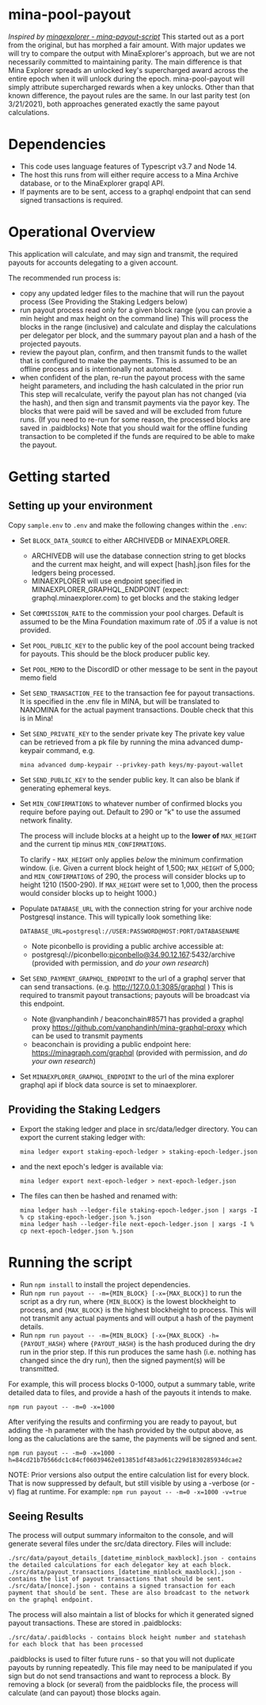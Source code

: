 # mina-pool-payout

_Inspired by [minaexplorer - mina-payout-script](https://github.com/garethtdavies/mina-payout-script)_
This started out as a port from the original, but has morphed a fair amount. With major updates we will try to compare the output with MinaExplorer's approach, but we are not necessarily committed to maintaining parity.
The main difference is that Mina Explorer spreads an unlocked key's supercharged award across the entire epoch when it will unlock during the epoch. mina-pool-payout will simply attribute supercharged rewards when a key unlocks.
Other than that known difference, the payout rules are the same. In our last parity test (on 3/21/2021), both approaches generated exactly the same payout calculations.

# Dependencies
- This code uses language features of Typescript v3.7 and Node 14.
- The host this runs from will either require access to a Mina Archive database, or to the MinaExplorer grapql API.
- If payments are to be sent, access to a graphql endpoint that can send signed transactions is required.

# Operational Overview
This application will calculate, and may sign and transmit, the required payouts for accounts delegating to a given account.

The recommended run process is:
- copy any updated ledger files to the machine that will run the payout process
(See Providing the Staking Ledgers below)
- run payout process read only for a given block range (you can provie a min height and max height on the command line)
This will process the blocks in the range (inclusive) and calculate and display the calculations per delegator per block, and the summary payout plan and a hash of the projected payouts.
- review the payout plan, confirm, and then transmit funds to the wallet that is configured to make the payments.
This is assumed to be an offline process and is intentionally not automated.
- when confident of the plan, re-run the payout process with the same height parameters, and including the hash calculated in the prior run
This step will recalculate, verify the payout plan has not changed (via the hash), and then sign and transmit payments via the payor key.
The blocks that were paid will be saved and will be excluded from future runs. (If you need to re-run for some reason, the processed blocks are saved in .paidblocks)
Note that you should wait for the offline funding transaction to be completed if the funds are required to be able to make the payout.

# Getting started

## Setting up your environment

Copy `sample.env` to `.env` and make the following changes within the `.env`:

- Set `BLOCK_DATA_SOURCE` to either ARCHIVEDB or MINAEXPLORER. 
    - ARCHIVEDB will use the database connection string to get blocks and the current max height, and will expect [hash].json files for the ledgers being processed. 
    - MINAEXPLORER will use endpoint specified in MINAEXPLORER_GRAPHQL_ENDPOINT (expect: graphql.minaexplorer.com) to get blocks and the staking ledger

- Set `COMMISSION_RATE` to the commission your pool charges. Default is assumed to be the Mina Foundation maximum rate of .05 if a value is not provided.

- Set `POOL_PUBLIC_KEY` to the public key of the pool account being tracked for payouts. This should be the block producer public key.

- Set `POOL_MEMO` to the DiscordID or other message to be sent in the payout memo field

- Set `SEND_TRANSACTION_FEE` to the transaction fee for payout transactions. It is specified in the .env file in MINA, but will be translated to NANOMINA for the actual payment transactions. Double check that this is in Mina!

- Set `SEND_PRIVATE_KEY` to the sender private key
The private key value can be retrieved from a pk file by running the mina advanced dump-keypair command, e.g.

    ```
    mina advanced dump-keypair --privkey-path keys/my-payout-wallet
    ```

- Set `SEND_PUBLIC_KEY` to the sender public key. It can also be blank if generating ephemeral keys.

- Set `MIN_CONFIRMATIONS` to whatever number of confirmed blocks you require before paying out. Default to 290 or "k" to use the assumed network finality.

    The process will include blocks at a height up to the **lower of** `MAX_HEIGHT` and the current tip minus `MIN_CONFIRMATIONS`.

    To clarify - `MAX_HEIGHT` only applies _below_ the minimum confirmation window. (i.e. Given a  current block height of 1,500; `MAX_HEIGHT` of 5,000; and `MIN_CONFIRMATIONS` of 290, the process will consider blocks up to height 1210 (1500-290). If `MAX_HEIGHT` were set to 1,000, then the process would consider blocks up to height 1000.)

- Populate `DATABASE_URL` with the connection string for your archive node Postgresql instance. This will typically look something like:

    ```
    DATABASE_URL=postgresql://USER:PASSWORD@HOST:PORT/DATABASENAME
    ```
    - Note piconbello is providing a public archive accessible at: 
    - postgresql://piconbello:piconbello@34.90.12.167:5432/archive  (provided with permission, and _do your own research_)

- Set `SEND_PAYMENT_GRAPHQL_ENDPOINT` to the url of a graphql server that can send transactions. (e.g. http://127.0.0.1:3085/graphql ) This is required to transmit payout transactions; payouts will be broadcast via this endpoint.
    - Note @vanphandinh / beaconchain#8571 has provided a graphql proxy https://github.com/vanphandinh/mina-graphql-proxy which can be used to transmit payments 
    - beaconchain is providing a public endpoint here: https://minagraph.com/graphql (provided with permission, and _do your own research_)

- Set `MINAEXPLORER_GRAPHQL_ENDPOINT` to the url of the mina explorer graphql api if block data source is set to minaexplorer.

## Providing the Staking Ledgers
- Export the staking ledger and place in src/data/ledger directory. You can export the current staking ledger with:

    ```
    mina ledger export staking-epoch-ledger > staking-epoch-ledger.json
    ```

- and the next epoch's ledger is available via:

    ```
    mina ledger export next-epoch-ledger > next-epoch-ledger.json
    ```

- The files can then be hashed and renamed with:

    ```
    mina ledger hash --ledger-file staking-epoch-ledger.json | xargs -I % cp staking-epoch-ledger.json %.json
    mina ledger hash --ledger-file next-epoch-ledger.json | xargs -I % cp next-epoch-ledger.json %.json
    ```

# Running the script

- Run `npm install` to install the project dependencies.
- Run `npm run payout -- -m={MIN_BLOCK} [-x={MAX_BLOCK}]` to run the script as a dry run, where `{MIN_BLOCK}` is the lowest blockheight to process, and `{MAX_BLOCK}` is the highest blockheight to process. This will not transmit any actual payments and will output a hash of the payment details.
- Run `npm run payout -- -m={MIN_BLOCK} [-x={MAX_BLOCK} -h={PAYOUT_HASH}` where `{PAYOUT_HASH}` is the hash produced during the dry run in the prior step. If this run produces the same hash (i.e. nothing has changed since the dry run), then the signed payment(s) will be transmitted.

For example, this will process blocks 0-1000, output a summary table, write detailed data to files, and provide a hash of the payouts it intends to make.

```npm run payout -- -m=0 -x=1000```

After verifying the results and confirming you are ready to payout, but adding the -h parameter with the hash provided by the output above, as long as the caluclations are the same, the payments will be signed and sent.

```npm run payout -- -m=0 -x=1000 -h=84cd21b7b566dc1c84cf06039462e013851df483ad61c229d1830285934dcae2```

NOTE: Prior versions also output the entire calculation list for every block. That is now suppressed by default, but still visible by using a -verbose (or -v) flag at runtime. For example: `npm run payout -- -m=0 -x=1000 -v=true`

## Seeing Results ###

The process will output summary informaiton to the console, and will generate several files under the src/data directory. Files will include:

```
./src/data/payout_details_[datetime_minblock_maxblock].json - contains the detailed calculations for each delegator key at each block.
./src/data/payout_transactions_[datetime_minblock_maxblock].json - contains the list of payout transactions that should be sent.
./src/data/[nonce].json - contains a signed transaction for each payment that should be sent. These are also broadcast to the network on the graphql endpoint.
```

The process will also maintain a list of blocks for which it generated signed payout transactions. These are stored in .paidblocks:

```
./src/data/.paidblocks - contains block height number and statehash for each block that has been processed
```

.paidblocks is used to filter future runs - so that you will not duplicate payouts by running repeatedly. This file may need to be manipulated if you sign but do not send transactions and want to reprocess a block. By removing a block (or several) from the paidblocks file, the process will calculate (and can payout) those blocks again.
